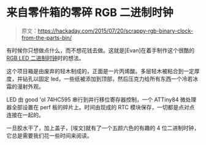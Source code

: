 # 来自零件箱的零碎 RGB 二进制时钟

> 原文：<https://hackaday.com/2015/07/20/scrappy-rgb-binary-clock-from-the-parts-bin/>

有时候你只想做点什么，而不想花钱去做。这就是[Evan]在着手制作这个很酷的 [RGB LED 二进制时钟](http://evanw.org/projects/binaryclock/)时的想法。

这个项目箱是由废弃的轻木制成的，正面是一片丙烯酸。多层轻木被粘合到一定厚度，并钻孔以固定 led，一些纸被添加到顶部，然后压克力给所有东西一个冷若冰霜的漫射外观。

LED 由 good 'ol 74HC595 串行到并行移位寄存器控制，一个 ATTiny84 微处理器全部设置在 perf 板的碎片上。时间由现成的 RTC 模块保存，一切都是点对点连接在一起的。

一旦胶水干了，加上盖子，[埃文]就有了一个五颜六色的有趣的 4 位二进制时钟，它总是需要我们花一些时间来阅读。